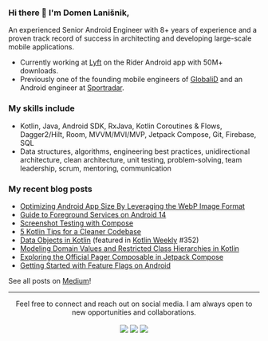 ### Hi there 👋 I'm Domen Lanišnik,

An experienced Senior Android Engineer with 8+ years of experience and a proven track record of success in architecting and developing large-scale mobile applications.

- Currently working at [Lyft](https://www.lyft.com/) on the Rider Android app with 50M+ downloads.
- Previously one of the founding mobile engineers of [GlobaliD](https://www.about.global.id/) and an Android engineer at [Sportradar](https://sportradar.com/).

### My skills include
- Kotlin, Java, Android SDK, RxJava, Kotlin Coroutines & Flows, Dagger2/Hilt, Room, MVVM/MVI/MVP, Jetpack
Compose, Git, Firebase, SQL
-  Data structures, algorithms, engineering best practices, unidirectional architecture, clean architecture, unit
testing, problem-solving, team leadership, scrum, mentoring, communication

### My recent blog posts

- [Optimizing Android App Size By Leveraging the WebP Image Format](https://medium.com/@domen.lanisnik/optimizing-android-app-size-by-leveraging-the-webp-image-format-87189f8c7603)
- [Guide to Foreground Services on Android 14](https://medium.com/@domen.lanisnik/guide-to-foreground-services-on-android-9d0127dc8f9a)
- [Screenshot Testing with Compose](https://medium.com/@domen.lanisnik/screenshot-testing-with-compose-9a84bd28b6fb)
- [5 Kotlin Tips for a Cleaner Codebase](https://medium.com/@domen.lanisnik/5-kotlin-tips-for-a-cleaner-codebase-3582f2e4e2af)
- [Data Objects in Kotlin](https://medium.com/@domen.lanisnik/data-objects-in-kotlin-1a549bfad657) (featured in [Kotlin Weekly](http://www.kotlinweekly.net/) #352)
- [Modeling Domain Values and Restricted Class Hierarchies in Kotlin](https://medium.com/@domen.lanisnik/modeling-domain-values-and-restricted-class-hierarchies-in-kotlin-88d5555cc2c5)
- [Exploring the Official Pager Composable in Jetpack Compose](https://medium.com/@domen.lanisnik/exploring-the-official-pager-in-compose-8c2698c49a98)
- [Getting Started with Feature Flags on Android](https://medium.com/@domen.lanisnik/getting-started-with-feature-flags-on-mobile-7a2a1c15bd14)


See all posts on [Medium](https://medium.com/@domen.lanisnik)! 

<hr>
<p align="center">
   Feel free to connect and reach out on social media. I am always open to new opportunities and collaborations.
  <br>
<br>	
<a target="_blank" href="https://www.linkedin.com/in/domenlanisnik/"><img src="https://img.shields.io/badge/-LinkedIn-0077B5?style=for-the-badge&logo=Linkedin&logoColor=white"></img></a>
<a target="_blank" href="https://twitter.com/DomenLanisnik"><img src="https://img.shields.io/badge/-Twitter-1DA1F2?style=for-the-badge&logo=Twitter&logoColor=white"></img></a>
<a target="_blank" href="https://medium.com/@domen.lanisnik"><img src="https://img.shields.io/badge/-Medium-12100E?style=for-the-badge&logo=Medium&logoColor=white"></img></a>
<br>
</p>
